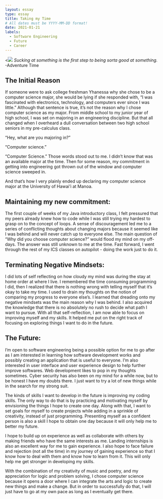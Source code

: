 ```yaml
---
layout: essay
type: essay
title: Taking my Time
# All dates must be YYYY-MM-DD format!
date: 2021-01-21
labels:
  - Software Engineering
  - Future 
  - Career
---
```


<<img class="ui medium right floated rounded image" src="../images/vacay-home-page.png">
*Sucking at something is the first step to being sorta good at something.* -Adventure Time


## The Initial Reason

If someone were to ask college freshman Yhanessa why she chose to be a computer science major, she would be lying if she responded with, “I was fascinated with electronics, technology, and computers ever since I was little.” Although that sentence is true, it’s not the reason why I chose computer science as my major. From middle school to my junior year of high school, I was set on majoring in an engineering discipline. But that all changed when I overheard a dull conversation between two high school seniors in my pre-calculus class.
 
“Hey, what are you majoring in?”

“Computer science.”

“Computer Science.” Those words stood out to me. I didn’t know that was an available major at the time. Then for some reason, my commitment in getting into engineering got thrown out of the window and computer science sweeped in.

And that’s how I very plainly ended up declaring my computer science major at the University of Hawai’i at Manoa.

## Maintaining my new commitment:

The first couple of weeks of my Java introductory class, I felt pressured that my peers already knew how to code while I was still trying my hardest to grasp on to the concept of loops. A  sense of discouragement led me to a series of conflicting thoughts about changing majors because it seemed like I was behind and will never catch up to everyone else. The main question of  “Why did you choose computer science?” would flood my mind on my off-days. The answer was still unknown to me at the time. Fast forward, I went through the rest of my ICS classes on autopilot - doing the work just to do it.

## Terminating Negative Mindsets:

I did lots of self reflecting on how cloudy my mind was during the stay at home order at where I live. I remembered the time consuming programming I did, then I realized that there is nothing wrong with telling myself that it’s okay to take my time. I used to drain my thoughts on the notion of comparing my progress to everyone else’s. I learned that dreading onto my negative mindsets was the main reason why I was behind. I also acquired the knowledge that there is no absolutely no rush to decide what path I want to pursue. With all that self-reflection, I am now able to focus on improving myself and my skills. It helped me put on the right track of focusing on exploring things I want to do in the future. 

## The Future: 

I’m open to software engineering being a possible option for me to go after as I am interested in learning how software development works and possibly creating an application that is useful to everyone.  I’m also interested in user interface and user experience design to help further improve softwares. Web development likes to pop in my thoughts sometimes. Cyber security has also been on my mind for a while now, but to be honest I have my doubts there. I just want to try a lot of new things while in the search for my strong suit.

The kinds of skills I want to develop in the future is improving my coding skills. The only way to do that is by practicing and motivating myself by envisioning the things I hope to create one day.  Along with that, I want to set goals for myself to create projects while adding in a sprinkle of creativity, instead of just programming. Presenting myself as a confident person is also a skill I hope to obtain one day because it will only help me to better my future.

I hope to build up on experience as well as collaborate with others by making friends who have the same interests as me. Landing internships is also an excellent way for me to gain experience. I also hope to face failure and rejection (not all the time) in my journey of gaining experience so that I know how to deal with them and know how to learn from it. This will only help me get stronger in developing my skills. 

With the combination of my creativity of music and poetry, and my appreciation for logic and problem solving, I chose computer science because it opens a door where I can integrate the arts and logic to create new things and make a change. But in order to successfully do that, I will just have to go at my own pace as long as I eventually get there.
